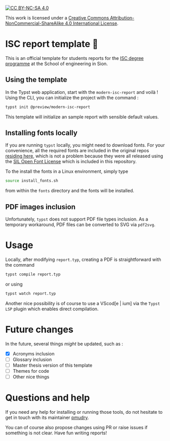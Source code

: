 [![CC BY-NC-SA 4.0][cc-by-nc-sa-shield]][cc-by-nc-sa]

This work is licensed under a
[Creative Commons Attribution-NonCommercial-ShareAlike 4.0 International License][cc-by-nc-sa].

[cc-by-nc-sa]: http://creativecommons.org/licenses/by-nc-sa/4.0/
[cc-by-nc-sa-image]: https://licensebuttons.net/l/by-nc-sa/4.0/88x31.png
[cc-by-nc-sa-shield]: https://img.shields.io/badge/License-CC%20BY--NC--SA%204.0-lightgrey.svg


# ISC report template :scroll:

This is an official template for students reports for the [ISC degree programme](https://isc.hevs.ch/) at the School of engineering in Sion. 

## Using the template

In the Typst web application, start with the `modern-isc-report` and voilà ! Using the CLI, you can initialize the project with the command : 

```bash
typst init @preview/modern-isc-report
```

This template will initialize an sample report with sensible default values.

## Installing fonts locally

If you are running `typst` locally, you might need to download fonts. For your convenience, all the required fonts are included in the original repos [residing here](https://github.com/ISC-HEI/ISC-report), which is not a problem because they were all released using the [SIL Open Font License](https://openfontlicense.org/) which is included in this repository.

To the install the fonts in a Linux environment, simply type

```bash
source install_fonts.sh
```

from within the `fonts` directory and the fonts will be installed.

## PDF images inclusion

Unfortunately, `typst` does not support PDF file types inclusion. As a temporary workaround, PDF files can be converted to SVG via `pdf2svg`.

# Usage

Locally, after modifying `report.typ`, creating a PDF is straightforward with the command

```bash
typst compile report.typ
```

or using 

```bash
typst watch report.typ
```

Another nice possibility is of course to use a VScod[e | ium] via the `Typst LSP` plugin which enables direct compilation.

# Future changes

In the future, several things _might_ be updated, such as :

- [x] Acronyms inclusion
- [ ] Glossary inclusion
- [ ] Master thesis version of this template
- [ ] Themes for code
- [ ] Other nice things

# Questions and help

If you need any help for installing or running those tools, do not hesitate to get in touch with its maintainer [pmudry](https://github.com/pmudry).

You can of course also propose changes using PR or raise issues if something is not clear. Have fun writing reports!